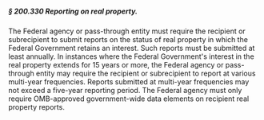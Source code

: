 ##### § 200.330 Reporting on real property. #####

The Federal agency or pass-through entity must require the recipient or subrecipient to submit reports on the status of real property in which the Federal Government retains an interest. Such reports must be submitted at least annually. In instances where the Federal Government's interest in the real property extends for 15 years or more, the Federal agency or pass-through entity may require the recipient or subrecipient to report at various multi-year frequencies. Reports submitted at multi-year frequencies may not exceed a five-year reporting period. The Federal agency must only require OMB-approved government-wide data elements on recipient real property reports.